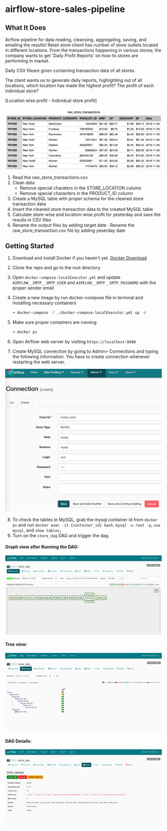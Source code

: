 # airflow-store-sales-pipeline
## What It Does

Airflow pipeline for data reading, cleansing, aggregating, saving, and emailing the results! 
Retail store cliwnt has number of store outlets located in different locations. From the transactions happening in various stores; the company wants to get 'Daily Profit Reports' on how its stores are performing in market.

Daily CSV fileare given containing transaction data of all stores.

The client wants us to generate daily reports, highlighting out of all locations, which location has made the highest profit? The profit of each individual store?

[Location wise profit - Individual store profit]

![](images/store_raw_data.png)

1. Read the raw_store_transactions.csv
2. Clean data 
   - Remove special charaters in the STORE_LOCATION column
   - Remove special characters in the PRODUCT_ID column
3. Create a MySQL table with proper schema for the cleaned store transaction data 
4. Insert the cleaned store transaction data to the created MySQL table 
5. Calculate store-wise and location-wise profit for yesterday and save the results in CSV files 
6. Rename the output files by adding target date 
. Rename the raw_store_transaction.csv file by adding yeserday date  



## Getting Started 

1. Download and install Docker if you haven't yet. [Docker Download](https://www.docker.com/products/docker-desktop)

2. Clone the repo and go to the root directory

3. Open `docker-compose-localExecutor.yml` and update `AIRFLOW__SMTP__SMTP_USER` and `AIRFLOW__SMTP__SMTP_PASSWORD` with the proper sender email 

4. Create a new image by run docker-compose file in terminal and installing necessary containers

   ```bash
   ➜ docker-compose -f ./docker-compose-localExecutor.yml up -d
   ```

5. Make sure proper containers are running 

   ```bash
   ➜ docker ps 
   ```

6. Open Airflow web server by visiting `https://localhost:8080` 

7. Create MySQL connection by going to Admin> Connections and typing the following information. You have to create connection whenever restarting the web server. 

![](images/connection.png)

8. To check the tables in MySQL, grab the mysql container id from `docker ps` and run `docker exec -it {container_id} bash`. `mysql -u root -p`, `use mysql`, and `show tables;`
9. Turn on the `store_dag` DAG and trigger the dag.


#### Graph view after Running the DAG:
![](images/Graph_View.PNG)

#### Tree view:
![](images/Tree_View.PNG)


#### DAG Details:
![](images/DAG_Details.PNG)

